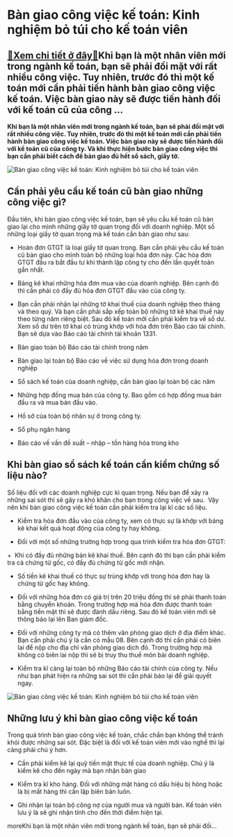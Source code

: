 Bàn giao công việc kế toán: Kinh nghiệm bỏ túi cho kế toán viên
===============================================================

[:gift:Xem chi tiết ở đây:gift:](https://hddtvn.com/ban-giao-cong-viec-ke-toan-kinh-nghiem-bo-tui-cho-ke-toan-vien/)Khi bạn là một nhân viên mới trong ngành kế toán, bạn sẽ phải đối mặt với rất nhiều công việc. Tuy nhiên, trước đó thì một kế toán mới cần phải tiến hành bàn giao công việc kế toán. Việc bàn giao này sẽ được tiến hành đối với kế toán cũ của công …
-------------------------------------------------------------------------------------------------------------------------------------------------------------------------------------------------------------------------------------------------------

**Khi bạn là một nhân viên mới trong ngành kế toán, bạn sẽ phải đối mặt với rất nhiều công việc. Tuy nhiên, trước đó thì một kế toán mới cần phải tiến hành bàn giao công việc kế toán. Việc bàn giao này sẽ được tiến hành đối với kế toán cũ của công ty. Và khi thực hiện bước bàn giao công việc thì bạn cần phải biết cách để bàn giao đủ hết sổ sách, giấy tờ.**


![Bàn giao công việc kế toán: Kinh nghiệm bỏ túi cho kế toán viên](https://hddtvn.com/wp-content/uploads/2021/01/taxe.jpg)


Cần phải yêu cầu kế toán cũ bàn giao những công việc gì?
--------------------------------------------------------


Đầu tiên, khi bàn giao công việc kế toán, bạn sẽ yêu cầu kế toán cũ bàn giao lại cho mình những giấy tờ quan trọng đối với doanh nghiệp. Một số những loại giấy tờ quan trọng mà kế toán cần bàn giao như sau:




* Hoán đơn GTGT là loại giấy tờ quan trọng. Bạn cần phải yêu cầu kế toán cũ bàn giao cho mình toàn bộ những loại hóa đơn này. Các hóa đơn GTGT đầu ra bắt đầu tư khi thành lập công ty cho đến lần quyết toán gần nhất.

* Bảng kê khai những hóa đơn mua vào của doanh nghiệp. Bên cạnh đó thì cần phải có đầy đủ hóa đơn GTGT đầu vào của công ty.

* Bạn cần phải nhận lại những tờ khai thuế của doanh nghiệp theo tháng và theo quý. Và bạn cần phải sắp xếp toàn bộ những tờ kê khai thuế này theo từng năm riêng biệt. Sau đó kế toán mới cần phải kiểm tra về số dư. Xem số dư trên tờ khai có trùng khớp với hóa đơn trên Báo cáo tài chính. Bạn sẽ dựa vào Báo cáo tài chính tài khoản 1331.

* Bàn giao toàn bộ Báo cáo tài chính trong năm

* Bàn giao lại toàn bộ Báo cáo về việc sử dụng hóa đơn trong doanh nghiệp

* Sổ sách kế toán của doanh nghiệp, cần bàn giao lại toàn bộ các năm

* Những hợp đồng mua bán của công ty. Bao gồm có hợp đồng mua bán đầu ra và mua bán đầu vào.

* Hồ sở của toàn bộ nhân sự ở trong công ty.

* Sổ phụ ngân hàng

* Báo cáo về vấn đề xuất – nhập – tồn hàng hóa trong kho



Khi bàn giao sổ sách kế toán cần kiểm chứng số liệu nào?
--------------------------------------------------------


Số liệu đối với các doanh nghiệp cực kì quan trọng. Nếu bạn để xảy ra những sai sót thì sẽ gây ra khó khăn cho bạn trong công việc về sau.  Vậy nên khi bàn giao công việc kế toán cần phải kiểm tra lại kĩ các số liệu.




* Kiểm tra hóa đơn đầu vào của công ty, xem có thực sự là khớp với bảng kê khai kết quả hoạt động của công ty hay không.

* Đối với một số những trường hợp trong qua trình kiểm tra hóa đơn GTGT:



+  Khi có đầy đủ những bản kê khai thuế. Bên cạnh đó thì bạn cần phải kiểm tra cả chứng từ gốc, có đầy đủ chứng từ gốc mới nhận.


+ Số tiền kê khai thuế có thực sự trùng khớp với trong hóa đơn hay là chứng từ gốc hay không.


+ Đối với những hóa đơn có giá trị trên 20 triệu đồng thì sẽ phải thanh toán bằng chuyển khoản. Trong trường hợp mà hóa đơn được thanh toán bằng tiền mặt thì sẽ được đánh dấu riêng. Sau đó kế toán viên mới sẽ thông báo lại lên Ban giám đốc.




* Đối với những công ty mà có thêm văn phòng giao dịch ở địa điểm khác. Bạn cần phải chú ý là cần có mẫu 08. Bên cạnh đó thì cần phải có biên lai để nộp cho địa chỉ văn phòng giao dịch đó. Trong trường hợp mà không có biên lai nộp thì sẽ bị truy thu thuế môn bài doanh nghiệp.

* Kiểm tra kĩ càng lại toàn bộ những Báo cáo tài chính của công ty. Nếu như bạn phát hiện ra những sai sót thì cần phải báo lại để giải quyết ngay.



![Bàn giao công việc kế toán: Kinh nghiệm bỏ túi cho kế toán viên](https://hddtvn.com/wp-content/uploads/2021/01/dich-vu-ke-toan-thue-tron-goi.png)


Những lưu ý khi bàn giao công việc kế toán
------------------------------------------


Trong quá trình bàn giao công việc kế toán, chắc chắn bạn không thể tránh khỏi được những sai sót. Đặc biệt là đối với kế toán viên mới vào nghề thì lại càng phải chú ý hơn.




* Cần phải kiểm kê lại quỹ tiền mặt thực tế của doanh nghiệp. Chú ý là kiểm kê cho đến ngày mà bạn nhận bàn giao

* Kiểm tra kĩ kho hàng. Đối với những mặt hàng có dấu hiệu bị hỏng hoặc là bị mất hàng thì cần lập biên bản luôn.

* Ghi nhận lại toàn bộ công nợ của người mua và người bán. Kế toán viên lưu ý là sẽ ghi nhận tính cho đến thời điểm hiện tại.



moreKhi bạn là một nhân viên mới trong ngành kế toán, bạn sẽ phải đối…

